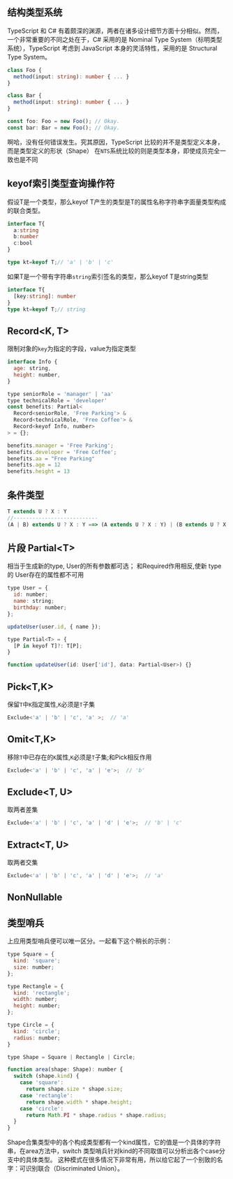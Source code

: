 
## 结构类型系统
TypeScript 和 C# 有着颇深的渊源，两者在诸多设计细节方面十分相似。然而，一个非常重要的不同之处在于，C# 采用的是 Nominal Type System（标明类型系统），TypeScript 考虑到 JavaScript 本身的灵活特性，采用的是 Structural Type System。
```ts
class Foo {
  method(input: string): number { ... }
}

class Bar {
  method(input: string): number { ... }
}

const foo: Foo = new Foo(); // Okay.
const bar: Bar = new Foo(); // Okay.
```
啊哈，没有任何错误发生。究其原因，TypeScript 比较的并不是类型定义本身，而是类型定义的形状（Shape）
在`NTS`系统比较的则是类型本身，即使成员完全一致也是不同


## keyof索引类型查询操作符
假设T是一个类型，那么keyof T产生的类型是T的属性名称字符串字面量类型构成的联合类型。
```ts
interface T{
  a:string
  b:number
  c:bool
}

type kt=keyof T;// 'a' | 'b' | 'c'
```
如果T是一个带有字符串`string`索引签名的类型，那么keyof T是string类型
```ts
interface T{
  [key:string]: number
}
type kt=keyof T;// string
```

## Record<K, T>
限制对象的`key`为指定的字段，value为指定类型
```js
interface Info {
  age: string,
  height: number,
}

type seniorRole = 'manager' | 'aa'
type technicalRole = 'developer'
const benefits: Partial<
  Record<seniorRole, 'Free Parking'> &
  Record<technicalRole, 'Free Coffee'> &
  Record<keyof Info, number>
> = {};

benefits.manager = 'Free Parking';
benefits.developer = 'Free Coffee';
benefits.aa = "Free Parking"
benefits.age = 12
benefits.height = 13
```


## 条件类型
```js
T extends U ? X : Y
//---------------------------
(A | B) extends U ? X : Y ==> (A extends U ? X : Y) | (B extends U ? X : Y)
```

## 片段 Partial\<T>
相当于生成新的type, User的所有参数都可选； 和Required<T>作用相反,使新 type的 User存在的属性都不可用
```js
type User = {
  id: number;
  name: string;
  birthday: number;
};

updateUser(user.id, { name });

type Partial<T> = {
  [P in keyof T]?: T[P];
}

function updateUser(id: User['id'], data: Partial<User>) {}
```

## Pick<T,K>
保留`T`中`K`指定属性,`K`必须是`T`子集
```js
Exclude<'a' | 'b' | 'c', 'a' >;  // 'a'
```

## Omit<T,K>
移除`T`中已存在的`K`属性,`K`必须是`T`子集;和Pick相反作用
```js
Exclude<'a' | 'b' | 'c', 'a' | 'e'>;  // 'b'
```

## Exclude<T, U>
取两者差集
```js
Exclude<'a' | 'b' | 'c', 'a' | 'd' | 'e'>;  // 'b' | 'c'
```

## Extract<T, U>
取两者交集
```js
Exclude<'a' | 'b' | 'c', 'a' | 'd' | 'e'>;  // 'a'
```

## NonNullable<T>


## 类型哨兵
上应用类型哨兵便可以唯一区分。一起看下这个稍长的示例：
```js
type Square = {
  kind: 'square';
  size: number;
};

type Rectangle = {
  kind: 'rectangle';
  width: number;
  height: number;
};

type Circle = {
  kind: 'circle';
  radius: number;
}

type Shape = Square | Rectangle | Circle;

function area(shape: Shape): number {
  switch (shape.kind) {
    case 'square':
      return shape.size * shape.size;
    case 'rectangle':
      return shape.width * shape.height;
    case 'circle':
      return Math.PI * shape.radius * shape.radius;
  }
}
```
Shape合集类型中的各个构成类型都有一个kind属性，它的值是一个具体的字符串，在area方法中，switch 类型哨兵针对kind的不同取值可以分析出各个case分支中的具体类型。
这种模式在很多情况下非常有用，所以给它起了一个别致的名字：可识别联合（Discriminated Union）。

